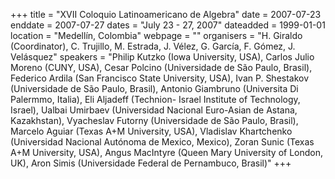 +++
title = "XVII Coloquio Latinoamericano de Algebra"
date = 2007-07-23
enddate = 2007-07-27
dates = "July 23 - 27, 2007"
dateadded = 1999-01-01
location = "Medellín, Colombia"
webpage = ""
organisers = "H. Giraldo (Coordinator), C. Trujillo, M. Estrada, J. Vélez, G. García, F. Gómez, J. Velásquez"
speakers = "Philip Kutzko (Iowa University, USA), Carlos Julio Moreno (CUNY, USA), Cesar Polcino (Universidade de São Paulo, Brasil), Federico Ardila (San Francisco State University, USA), Ivan P. Shestakov (Universidade de São Paulo, Brasil), Antonio Giambruno (Universita Di Palermmo, Italia), Eli Aljadeff (Technion- Israel Institute of Technology, Israel), Ualbai Umirbaev (Universidad Nacional Euro-Asian de Astana, Kazakhstan), Vyacheslav Futorny (Universidade de São Paulo, Brasil), Marcelo Aguiar (Texas A+M University, USA), Vladislav Khartchenko (Universidad Nacional Autónoma de Mexico, Mexico), Zoran Sunic (Texas A+M University, USA), Angus MacIntyre (Queen Mary University of London, UK), Aron Simis (Universidade Federal de Pernambuco, Brasil)"
+++
